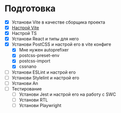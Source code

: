 # Подготовка
- [x] Установи Vite в качестве сборщика проекта
- [x] [Настрой Vite](https://vite.dev/config/#configuring-vite)
- [x] Настрой TS
- [x] Установи React и типы для него
- [x] Установи PostCSS и настрой его в vite конфиге
	- [x] Мне нужен autoprefixer
	- [x] postcss-preset-env
	- [x] postcss-import
	- [x] cssnano
- [ ] Установи ESLint и настрой его
- [ ] Установи Stylelint и настрой его
- [ ] Установи An
- [ ] Тестирование
	- [ ] Установи Jest и настрой его на работу с SWC
	- [ ] Установи RTL
	- [ ] Установи Playwright